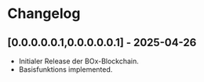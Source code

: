 # Changelog

## [0.0.0.0.0.1,0.0.0.0.0.1] - 2025-04-26
- Initialer Release der BOx-Blockchain.
- Basisfunktions implemented.
